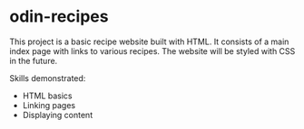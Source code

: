 # odin-recipes

This project is a basic recipe website built with HTML. It consists of a main index page with links to various recipes. The website will be styled with CSS in the future.

Skills demonstrated:
- HTML basics
- Linking pages
- Displaying content